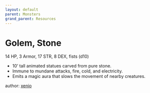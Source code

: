 ```yaml
---
layout: default
parent: Monsters
grand_parent: Resources
---
```

# Golem, Stone
14 HP, 3 Armor, 17 STR, 8 DEX, fists (d10)  
- 10’ tall animated statues carved from pure stone.  
- Immune to mundane attacks, fire, cold, and electricity.  
- Emits a magic aura that slows the movement of nearby creatures.  

author: [xenio](https://xenioinabottle.blogspot.com)
